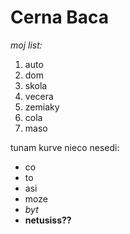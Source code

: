 # Cerna Baca

*moj list:*
1. auto
2. dom
3. skola
4. vecera
  1. zemiaky
  2. cola
  3. maso

tunam kurve nieco nesedi:
* co
* to 
* asi 
* moze 
* _byt_
* __netusiss??__

